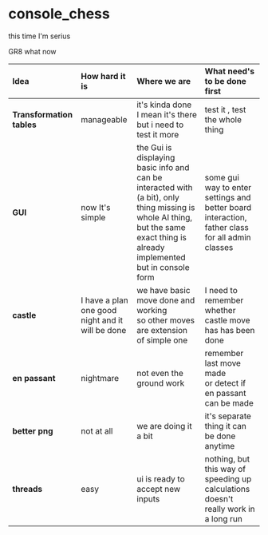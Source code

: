 # console_chess

this time I'm serius

GR8 what now

|**Idea**|**How hard it is**|**Where we are**|**What need's to be done first**|
| :--- | :--- | :--- | :--- |
|**Transformation tables**|manageable|it's kinda done<br> I mean it's there <br>but i need to test it more|test it , test the whole thing|
|**GUI**|now It's simple| the Gui is displaying basic info and can be interacted with (a bit), only thing missing is whole AI thing, but the same exact thing is already implemented but in console form |some gui way to enter settings and better board interaction, father class for all admin classes |
|**castle**|I have a plan<br>one good night and it will be done|we have basic move done and working<br> so other moves are extension of simple one|I need to remember whether castle move has has been done|
|**en passant**|nightmare|not even the ground work|remember last move made<br>or detect if en passant can be made|
|**better png**|not at all|we are doing it a bit|it's separate thing it can be done anytime|
|**threads**|easy|ui is ready to accept new inputs| nothing, but this way of speeding up calculations doesn't really work in a long run|
